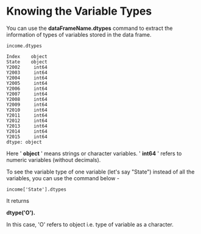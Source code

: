 # Knowing the Variable Types

You can use the **dataFrameName.dtypes** command to extract the information of types of variables stored in the data frame.

```
income.dtypes
```

```
Index    object
State    object
Y2002     int64
Y2003     int64
Y2004     int64
Y2005     int64
Y2006     int64
Y2007     int64
Y2008     int64
Y2009     int64
Y2010     int64
Y2011     int64
Y2012     int64
Y2013     int64
Y2014     int64
Y2015     int64
dtype: object

```

Here ' **object** ' means strings or character variables. ' **int64** ' refers to numeric variables (without decimals).

To see the variable type of one variable (let's say "State") instead of all the variables, you can use the command below -

```
income['State'].dtypes
```

It returns

**dtype('O').**

In this case, 'O' refers to object i.e. type of variable as a character.